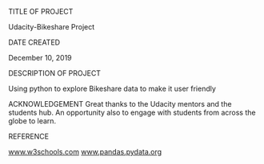 TITLE OF PROJECT

Udacity-Bikeshare Project

DATE CREATED

December 10, 2019

DESCRIPTION OF PROJECT

Using python to explore Bikeshare data to make it user friendly


ACKNOWLEDGEMENT
Great thanks to the Udacity mentors and the students hub.
An opportunity also to engage with students from across the globe to learn.


REFERENCE

www.w3schools.com
www.pandas.pydata.org
